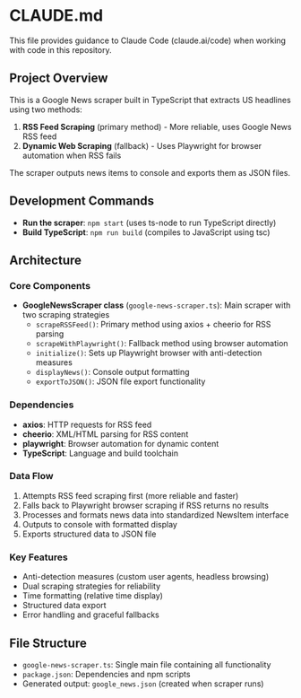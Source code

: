 # CLAUDE.md

This file provides guidance to Claude Code (claude.ai/code) when working with code in this repository.

## Project Overview

This is a Google News scraper built in TypeScript that extracts US headlines using two methods:
1. **RSS Feed Scraping** (primary method) - More reliable, uses Google News RSS feed
2. **Dynamic Web Scraping** (fallback) - Uses Playwright for browser automation when RSS fails

The scraper outputs news items to console and exports them as JSON files.

## Development Commands

- **Run the scraper**: `npm start` (uses ts-node to run TypeScript directly)
- **Build TypeScript**: `npm run build` (compiles to JavaScript using tsc)

## Architecture

### Core Components

- **GoogleNewsScraper class** (`google-news-scraper.ts`): Main scraper with two scraping strategies
  - `scrapeRSSFeed()`: Primary method using axios + cheerio for RSS parsing
  - `scrapeWithPlaywright()`: Fallback method using browser automation
  - `initialize()`: Sets up Playwright browser with anti-detection measures
  - `displayNews()`: Console output formatting
  - `exportToJSON()`: JSON file export functionality

### Dependencies

- **axios**: HTTP requests for RSS feed
- **cheerio**: XML/HTML parsing for RSS content
- **playwright**: Browser automation for dynamic content
- **TypeScript**: Language and build toolchain

### Data Flow

1. Attempts RSS feed scraping first (more reliable and faster)
2. Falls back to Playwright browser scraping if RSS returns no results
3. Processes and formats news data into standardized NewsItem interface
4. Outputs to console with formatted display
5. Exports structured data to JSON file

### Key Features

- Anti-detection measures (custom user agents, headless browsing)
- Dual scraping strategies for reliability
- Time formatting (relative time display)
- Structured data export
- Error handling and graceful fallbacks

## File Structure

- `google-news-scraper.ts`: Single main file containing all functionality
- `package.json`: Dependencies and npm scripts
- Generated output: `google_news.json` (created when scraper runs)